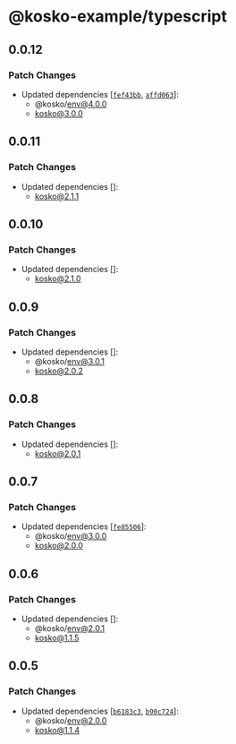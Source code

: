 # @kosko-example/typescript

## 0.0.12

### Patch Changes

- Updated dependencies [[`fef43bb`](https://github.com/tommy351/kosko/commit/fef43bbde55c5c2c48b0a81c71014513e83a7ad2), [`affd063`](https://github.com/tommy351/kosko/commit/affd0632bc31033864cbc49620bee870d46437c8)]:
  - @kosko/env@4.0.0
  - kosko@3.0.0

## 0.0.11

### Patch Changes

- Updated dependencies []:
  - kosko@2.1.1

## 0.0.10

### Patch Changes

- Updated dependencies []:
  - kosko@2.1.0

## 0.0.9

### Patch Changes

- Updated dependencies []:
  - @kosko/env@3.0.1
  - kosko@2.0.2

## 0.0.8

### Patch Changes

- Updated dependencies []:
  - kosko@2.0.1

## 0.0.7

### Patch Changes

- Updated dependencies [[`fe85506`](https://github.com/tommy351/kosko/commit/fe8550688d7fe53f006bb64b8dd925348facef04)]:
  - @kosko/env@3.0.0
  - kosko@2.0.0

## 0.0.6

### Patch Changes

- Updated dependencies []:
  - @kosko/env@2.0.1
  - kosko@1.1.5

## 0.0.5

### Patch Changes

- Updated dependencies [[`b6183c3`](https://github.com/tommy351/kosko/commit/b6183c3781ab3f1f1d21de8fbd21e5ef0ca37e17), [`b90c724`](https://github.com/tommy351/kosko/commit/b90c724754ee8b7bd6e4e99e037b28a89f71ddb3)]:
  - @kosko/env@2.0.0
  - kosko@1.1.4
